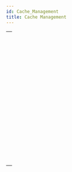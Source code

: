 ```yaml
---
id: Cache_Management
title: Cache Management
---
```

||
|---|
|[<!-- INCLUDE #_command_.ADJUST BLOBS CACHE PRIORITY.Syntax -->](../../commands-legacy/adjust-blobs-cache-priority.md)<br/><!-- INCLUDE #_command_.ADJUST BLOBS CACHE PRIORITY.Summary -->|
|[<!-- INCLUDE #_command_.ADJUST INDEX CACHE PRIORITY.Syntax -->](../../commands-legacy/adjust-index-cache-priority.md)<br/><!-- INCLUDE #_command_.ADJUST INDEX CACHE PRIORITY.Summary -->|
|[<!-- INCLUDE #_command_.ADJUST TABLE CACHE PRIORITY.Syntax -->](../../commands-legacy/adjust-table-cache-priority.md)<br/><!-- INCLUDE #_command_.ADJUST TABLE CACHE PRIORITY.Summary -->|
|[<!-- INCLUDE #_command_.Cache info.Syntax -->](../../commands-legacy/cache-info.md)<br/><!-- INCLUDE #_command_.Cache info.Summary -->|
|[<!-- INCLUDE #_command_.FLUSH CACHE.Syntax -->](../../commands-legacy/flush-cache.md)<br/><!-- INCLUDE #_command_.FLUSH CACHE.Summary -->|
|[<!-- INCLUDE #_command_.Get adjusted blobs cache priority.Syntax -->](../../commands-legacy/get-adjusted-blobs-cache-priority.md)<br/><!-- INCLUDE #_command_.Get adjusted blobs cache priority.Summary -->|
|[<!-- INCLUDE #_command_.Get adjusted index cache priority.Syntax -->](../../commands-legacy/get-adjusted-index-cache-priority.md)<br/><!-- INCLUDE #_command_.Get adjusted index cache priority.Summary -->|
|[<!-- INCLUDE #_command_.Get adjusted table cache priority.Syntax -->](../../commands-legacy/get-adjusted-table-cache-priority.md)<br/><!-- INCLUDE #_command_.Get adjusted table cache priority.Summary -->|
|[<!-- INCLUDE #_command_.Get cache size.Syntax -->](../../commands-legacy/get-cache-size.md)<br/><!-- INCLUDE #_command_.Get cache size.Summary -->|
|[<!-- INCLUDE #_command_.MEMORY STATISTICS.Syntax -->](../../commands-legacy/memory-statistics.md)<br/><!-- INCLUDE #_command_.MEMORY STATISTICS.Summary -->|
|[<!-- INCLUDE #_command_.SET BLOBS CACHE PRIORITY.Syntax -->](../../commands-legacy/set-blobs-cache-priority.md)<br/><!-- INCLUDE #_command_.SET BLOBS CACHE PRIORITY.Summary -->|
|[<!-- INCLUDE #_command_.SET CACHE SIZE.Syntax -->](../../commands-legacy/set-cache-size.md)<br/><!-- INCLUDE #_command_.SET CACHE SIZE.Summary -->|
|[<!-- INCLUDE #_command_.SET INDEX CACHE PRIORITY.Syntax -->](../../commands-legacy/set-index-cache-priority.md)<br/><!-- INCLUDE #_command_.SET INDEX CACHE PRIORITY.Summary -->|
|[<!-- INCLUDE #_command_.SET TABLE CACHE PRIORITY.Syntax -->](../../commands-legacy/set-table-cache-priority.md)<br/><!-- INCLUDE #_command_.SET TABLE CACHE PRIORITY.Summary -->|
